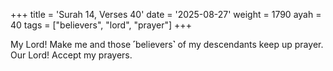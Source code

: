+++
title = 'Surah 14, Verses 40'
date = '2025-08-27'
weight = 1790
ayah = 40
tags = ["believers", "lord", "prayer"]
+++

My Lord! Make me and those ˹believers˺ of my descendants keep up prayer. Our Lord! Accept my prayers.